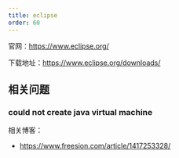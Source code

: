 ```yaml
---
title: eclipse
order: 60
---
```


官网：<https://www.eclipse.org/>

下载地址：<https://www.eclipse.org/downloads/>

## 相关问题

### could not create java virtual machine

相关博客：

- <https://www.freesion.com/article/1417253328/>